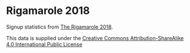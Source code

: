 # Rigamarole 2018

Signup statistics from [The Rigamarole 2018](http://londonrigamarole.com/).

This data is supplied under the [Creative Commons Attribution-ShareAlike 4.0 International Public License](https://creativecommons.org/licenses/by-sa/4.0/legalcode)
